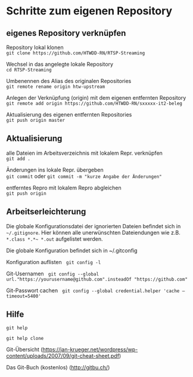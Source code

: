 # Schritte zum eigenen Repository

## eigenes Repository verknüpfen

Repository lokal klonen  
`git clone https://github.com/HTWDD-RN/RTSP-Streaming`

Wechsel in das angelegte lokale Repository  
`cd RTSP-Streaming`

Umbenennen des Alias des originalen Repositories     
`git remote rename origin htw-upstream`

Anlegen der Verknüpfung (origin) mit dem eigenen entfernten Repository  
`git remote add origin https://github.com/HTWDD-RN/sxxxxx-it2-beleg`

Aktualisierung des eigenen entfernten Repositories  
`git push origin master`


## Aktualisierung 

alle Dateien im Arbeitsverzeichnis mit lokalem Repr. verknüpfen  
`git add .`

Änderungen ins lokale Repr. übergeben  
`git commit`  oder  `git commit -m "kurze Angabe der Änderungen"`

entferntes Repro mit lokalem Repro abgleichen  
`git push origin`

## Arbeitserleichterung
Die globale Konfigurationsdatei der ignorierten Dateien befindet sich in `~/.gitignore`.
Hier können alle unerwünschten Dateiendungen wie z.B. `*.class *.*~ *.out` aufgelistet werden.

Die globale Konfiguration befindet sich in ~/.gitconfig

Konfiguration auflisten  
`git config -l`

Git-Usernamen  
`git config --global url."https://yourusername@github.com".insteadOf "https://github.com"`

Git-Passwort cachen  
`git config --global credential.helper 'cache –timeout=5400'`

## Hilfe
`git help`

`git help clone`

Git-Übersicht (https://jan-krueger.net/wordpress/wp-content/uploads/2007/09/git-cheat-sheet.pdf)

Das Git-Buch (kostenlos)  (http://gitbu.ch/)

